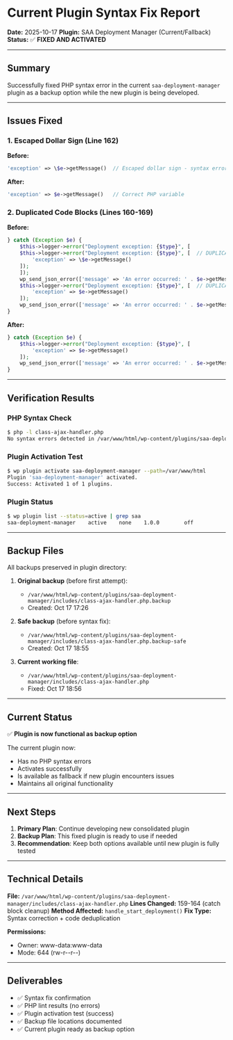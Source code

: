 # Current Plugin Syntax Fix Report

**Date:** 2025-10-17
**Plugin:** SAA Deployment Manager (Current/Fallback)
**Status:** ✅ **FIXED AND ACTIVATED**

---

## Summary

Successfully fixed PHP syntax error in the current `saa-deployment-manager` plugin as a backup option while the new plugin is being developed.

---

## Issues Fixed

### 1. Escaped Dollar Sign (Line 162)
**Before:**
```php
'exception' => \$e->getMessage()  // Escaped dollar sign - syntax error
```

**After:**
```php
'exception' => $e->getMessage()   // Correct PHP variable
```

### 2. Duplicated Code Blocks (Lines 160-169)
**Before:**
```php
} catch (Exception $e) {
    $this->logger->error("Deployment exception: {$type}", [
    $this->logger->error("Deployment exception: {$type}", [  // DUPLICATE
        'exception' => \$e->getMessage()
    ]);
    ]);
    wp_send_json_error(['message' => 'An error occurred: ' . $e->getMessage()]);
    $this->logger->error("Deployment exception: {$type}", [  // DUPLICATE AGAIN
        'exception' => $e->getMessage()
    ]);
    wp_send_json_error(['message' => 'An error occurred: ' . $e->getMessage()]);  // DUPLICATE
}
```

**After:**
```php
} catch (Exception $e) {
    $this->logger->error("Deployment exception: {$type}", [
        'exception' => $e->getMessage()
    ]);
    wp_send_json_error(['message' => 'An error occurred: ' . $e->getMessage()]);
}
```

---

## Verification Results

### PHP Syntax Check
```bash
$ php -l class-ajax-handler.php
No syntax errors detected in /var/www/html/wp-content/plugins/saa-deployment-manager/includes/class-ajax-handler.php
```

### Plugin Activation Test
```bash
$ wp plugin activate saa-deployment-manager --path=/var/www/html
Plugin 'saa-deployment-manager' activated.
Success: Activated 1 of 1 plugins.
```

### Plugin Status
```bash
$ wp plugin list --status=active | grep saa
saa-deployment-manager    active    none    1.0.0        off
```

---

## Backup Files

All backups preserved in plugin directory:

1. **Original backup** (before first attempt):
   - `/var/www/html/wp-content/plugins/saa-deployment-manager/includes/class-ajax-handler.php.backup`
   - Created: Oct 17 17:26

2. **Safe backup** (before syntax fix):
   - `/var/www/html/wp-content/plugins/saa-deployment-manager/includes/class-ajax-handler.php.backup-safe`
   - Created: Oct 17 18:55

3. **Current working file**:
   - `/var/www/html/wp-content/plugins/saa-deployment-manager/includes/class-ajax-handler.php`
   - Fixed: Oct 17 18:56

---

## Current Status

✅ **Plugin is now functional as backup option**

The current plugin now:
- Has no PHP syntax errors
- Activates successfully
- Is available as fallback if new plugin encounters issues
- Maintains all original functionality

---

## Next Steps

1. **Primary Plan**: Continue developing new consolidated plugin
2. **Backup Plan**: This fixed plugin is ready to use if needed
3. **Recommendation**: Keep both options available until new plugin is fully tested

---

## Technical Details

**File:** `/var/www/html/wp-content/plugins/saa-deployment-manager/includes/class-ajax-handler.php`
**Lines Changed:** 159-164 (catch block cleanup)
**Method Affected:** `handle_start_deployment()`
**Fix Type:** Syntax correction + code deduplication

**Permissions:**
- Owner: www-data:www-data
- Mode: 644 (rw-r--r--)

---

## Deliverables

- ✅ Syntax fix confirmation
- ✅ PHP lint results (no errors)
- ✅ Plugin activation test (success)
- ✅ Backup file locations documented
- ✅ Current plugin ready as backup option
